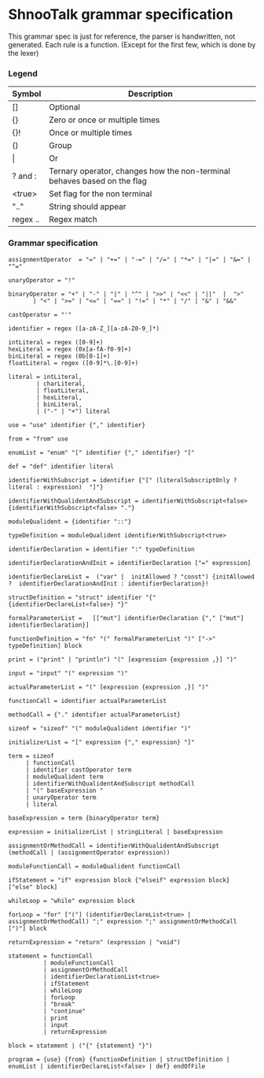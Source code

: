 # ShnooTalk grammar specification
This grammar spec is just for reference, the parser is handwritten, not generated. Each rule is a function.
(Except for the first few, which is done by the lexer)

### Legend
| Symbol  | Description 
|---------|-----------------------------
|[]       | Optional
|{}       | Zero or once or multiple times
|{}!      | Once or multiple times
|()       | Group
|\|       | Or
|? and :  | Ternary operator, changes how the non-terminal behaves based on the flag
|\<true>  | Set flag for the non terminal
|".."     | String should appear
|regex .. | Regex match

### Grammar specification
``` 
assignmentOperator  = "=" | "+=" | "-=" | "/=" | "*=" | "|=" | "&=" | "^="

unaryOperator = "!"

binaryOperator = "+" | "-" | "|" | "^" | ">>" | "<<" | "||"  |  ">" 
       | "<" | ">=" | "<=" | "==" | "!=" | "*" | "/" | "&" | "&&" 

castOperator = "'"

identifier = regex ([a-zA-Z_][a-zA-Z0-9_]*)

intLiteral = regex ([0-9]+)
hexLiteral = regex (0x[a-fA-f0-9]+)
binLiteral = regex (0b[0-1]+)
floatLiteral = regex ([0-9]*\.[0-9]+)

literal = intLiteral,
        | charLiteral,
        | floatLiteral,
        | hexLiteral,
        | binLiteral,
        | ("-" | "+") literal

use = "use" identifier {"," identifier}

from = "from" use

enumList = "enum" "[" identifier {"," identifier} "]"

def = "def" identifier literal

identifierWithSubscript = identifier {"[" (literalSubscriptOnly ? literal : expression)  "]"}

identifierWithQualidentAndSubscript = identifierWithSubscript<false> {identifierWithSubscript<false> "."}

moduleQualident = {identifier "::"}

typeDefinition = moduleQualident identifierWithSubscript<true>

identifierDeclaration = identifier ":" typeDefinition

identifierDeclarationAndInit = identifierDeclaration ["=" expression]

identifierDeclareList =  ("var" |  initAllowed ? "const") {initAllowed ?  identifierDeclarationAndInit : identifierDeclaration}!

structDefinition = "struct" identifier "{" {identifierDeclareList<false>} "}"

formalParameterList =   [["mut"] identifierDeclaration {"," ["mut"] identifierDeclaration}] 

functionDefinition = "fn" "(" formalParameterList ")" ["->" typeDefinition] block

print = ("print" | "println") "(" [expression {expression ,}] ")" 

input = "input" "(" expression ")"

actualParameterList = "(" [expression {expression ,}] ")"

functionCall = identifier actualParameterList

methodCall = {"." identifier actualParameterList}

sizeof = "sizeof" "(" moduleQualident identifier ")"

initializerList = "[" expression {"," expression} "]"

term = sizeof
     | functionCall
     | identifier castOperator term
     | moduleQualident term
     | identifierWithQualidentAndSubscript methodCall
     | "(" baseExpression "
     | unaryOperator term
     | literal

baseExpression = term {binaryOperator term}

expression = initializerList | stringLiteral | baseExpression

assignmentOrMethodCall = identifierWithQualidentAndSubscript (methodCall | (assignmentOperator expression))

moduleFunctionCall = moduleQualident functionCall

ifStatement = "if" expression block {"elseif" expression block} ["else" block]

whileLoop = "while" expression block

forLoop = "for" ["("] (identifierDeclareList<true> | assignmentOrMethodCall) ";" expression ";" assignmentOrMethodCall [")"] block

returnExpression = "return" (expression | "void")

statement = functionCall
          | moduleFunctionCall
          | assignmentOrMethodCall
          | identifierDeclarationList<true>
          | ifStatement
          | whileLoop
          | forLoop
          | "break"
          | "continue"
          | print
          | input
          | returnExpression

block = statement | ("{" {statement} "}")

program = {use} {from} {functionDefinition | structDefinition | enumList | identifierDeclareList<false> | def} endOfFile
```
